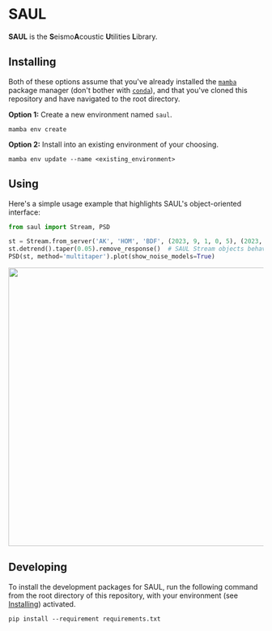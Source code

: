 # SAUL

**SAUL** is the **S**eismo**A**coustic **U**tilities **L**ibrary.

## Installing

Both of these options assume that you've already installed the
[`mamba`](https://mamba.readthedocs.io/en/latest/) package manager (don't bother with
[`conda`](https://docs.conda.io/en/latest/)), and that you've cloned this repository and
have navigated to the root directory.

**Option 1:** Create a new environment named `saul`.
```
mamba env create
```

**Option 2:** Install into an existing environment of your choosing.
```
mamba env update --name <existing_environment>
```

## Using

Here's a simple usage example that highlights SAUL's object-oriented interface:
```python
from saul import Stream, PSD

st = Stream.from_server('AK', 'HOM', 'BDF', (2023, 9, 1, 0, 5), (2023, 9, 1, 0, 15))
st.detrend().taper(0.05).remove_response()  # SAUL Stream objects behave like ObsPy's
PSD(st, method='multitaper').plot(show_noise_models=True)
```
<img src="https://github.com/liamtoney/saul/assets/38269494/c2f49376-4df2-45d1-a4bc-3815cbc168ee" width=550>

## Developing

To install the development packages for SAUL, run the following command from the root
directory of this repository, with your environment (see [Installing](#installing))
activated.
```
pip install --requirement requirements.txt
```
